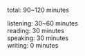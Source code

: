total: 90~120 minutes

listening: 30~60 minutes  
reading: 30 minutes  
speaking: 30 minutes  
writing: 0 minutes  

